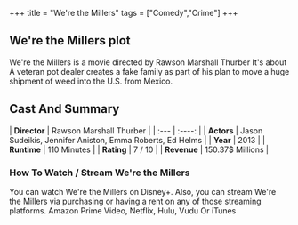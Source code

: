 +++
title = "We're the Millers"
tags = ["Comedy","Crime"]
+++
## We're the Millers plot
We're the Millers is a movie directed by Rawson Marshall Thurber It's about A veteran pot dealer creates a fake family as part of his plan to move a huge shipment of weed into the U.S. from Mexico.
## Cast And Summary
| **Director**      | Rawson Marshall Thurber |
    | :---        |    :----:   |
    |  **Actors** | Jason Sudeikis, Jennifer Aniston, Emma Roberts, Ed Helms |
    | **Year**   | 2013    |
    |  **Runtime** | 110 Minutes |
    |  **Rating** | 7 / 10 | 
    |  **Revenue** | 150.37$ Millions |
### How To Watch / Stream We're the Millers
You can watch We're the Millers on Disney+.
Also, you can stream We're the Millers via purchasing or having a rent on any of those streaming platforms.
Amazon Prime Video, Netflix, Hulu, Vudu Or iTunes